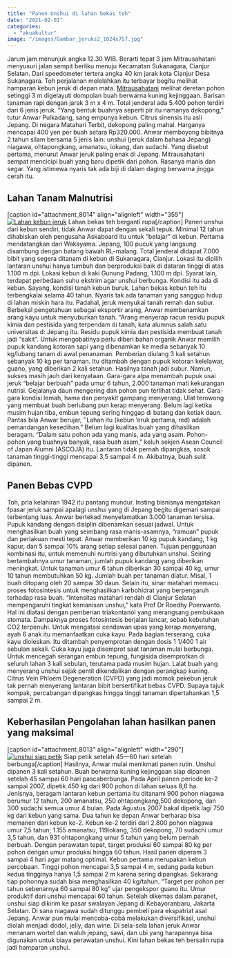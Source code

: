 ```yaml
---
title: "Panen Unshui di lahan bekas teh"
date: "2021-02-01"
categories: 
  - "akuakultur"
image: "/images/Gambar_jeruks2_1024x757.jpg"
---
```


Jarum jam menunjuk angka 12.30 WIB. Berarti tepat 3 jam Mitrausahatani menyusuri jalan sempit berliku menuju Kecamatan Sukanagara, Cianjur Selatan. Dari speedometer tertera angka 40 km jarak kota Cianjur Desa Sukanagara. Toh perjalanan melelahkan itu terbayar begitu melihat hamparan kebun jeruk di depan mata. [Mitrausahatani](http://localhost/mitra) melihat deretan pohon setinggi 3 m digelayuti dompolan buah berwarna kuning kejinggaan. Barisan tanaman rapi dengan jarak 3 m x 4 m. Total jenderal ada 5.400 pohon terdiri dari 6 jenis jeruk. “Yang bentuk buahnya seperti pir itu namanya dekopong,” tutur Anwar Pulkadang, sang empunya kebun. Citrus sinensis itu asli Jepang. Di negara Matahari Terbit, dekopong paling mahal. Harganya mencapai 400 yen per buah setara Rp320.000. Anwar memboyong bibitnya 2 tahun silam bersama 5 jenis lain: unshui (jeruk dalam bahasa Jepang) niagawa, ohtapongkang, amanatsu, iokang, dan sudachi. Yang disebut pertama, menurut Anwar jeruk paling enak di Jepang. Mitrausahatani sempat mencicipi buah yang baru dipetik dari pohon. Rasanya manis dan segar. Yang istimewa nyaris tak ada biji di dalam daging berwarna jingga cerah itu.

## Lahan Tanam Malnutrisi

\[caption id="attachment\_8014" align="alignleft" width="355"\][![Lahan kebun jeruk](/images/Gambar_jeruks1_1024x611.jpg)](http://localhost/mitra/wp-content/uploads/2021/02/Gambar_jeruks1_1024x611.jpg) Lahan bekas teh berganti rupa\[/caption\] Panen unshui dari kebun sendiri, tidak Anwar dapat dengan sekali tepuk. Minimal 12 tahun dihabiskan oleh pengusaha Askaboard itu untuk “belajar” di kebun. Pertama mendatangkan dari Wakayama. Jepang, 100 pucuk yang langsung disambung dengan batang bawah RL-malang. Total jenderal didapat 7.000 bibit yang segera ditanam di kebun di Sukanagara, Cianjur. Lokasi itu dipilih lantaran unshui hanya tumbuh dan berproduksi baik di dataran tinggi di atas 1.100 m dpi. Lokasi kebun di kaki Gunung Padang, 1.100 m dpi. Syarat lain, terdapat perbedaan suhu ekstrim agar unshui berbunga. Kondisi itu ada di kebun. Sayang, kondisi tanah kebun buruk. Lahan bekas kebun teh itu terbengkalai selama 40 tahun. Nyaris tak ada tanaman yang sanggup hidup di lahan miskin hara itu. Padahal, jeruk menyukai tanah remah dan subur. Berbekal pengetahuan sebagai eksportir arang, Anwar membenamkan arang kayu untuk menyuburkan tanah. “Arang menyerap racun residu pupuk kimia dan pestisida yang terpendam di tanah, kata alumnus salah satu universitas d: Jepang itu. Residu pupuk kimia dan pestisida membuat tanah jadi “sakit”. Untuk mengobatinya perlu diberi bahan organik Anwar memilih pupuk kandang kotoran sapi yang dibenamkan ke media sebanyak 10 kg/lubang tanam di awal penanaman. Pemberian diulang 3 kali setahun sebanyak 10 kg per tanaman. Itu ditambah dengan pupuk kotoran kelelawar, guano, yang diberikan 2 kali setahun. Hasilnya tanah jadi subur. Namun, sukses masih jauh dari kenyataan. Gara-gara alpa menambah pupuk usai jeruk “belajar berbuah” pada umur 6 tahun, 2.000 tanaman mati kekurangan nutrisi. Gejalanya daun mengering dan pohon pun terlihat tidak sehat. Gara-gara kondisi lemah, hama dan penyakit gampang menyerang. Ulat terowong yang membuat buah berlubang pun kerap menyerang. Belum lagi ketika musim hujan tiba, embun tepung sering hinggap di batang dan ketiak daun. Pantas bila Anwar berujar, ’’Lahan itu (kebun ’eruk pertama, red) adalah pemandangan kesedihan.” Belum lagi kualitas buah yang dihasilkan beragam. “Dalam satu pohon ada yang manis, ada yang asam. Pohon-pohon yang buahnya banyak, rasa buah asam,” keluh sekjen Asean Council of Japan Alumni (ASCOJA) itu. Lantaran tidak pernah dipangkas, sosok tanaman tinggi-tinggi mencapai 3,5 sampai 4 m. Akibatnya, buah sulit dipanen.

## Panen Bebas CVPD

Toh, pria kelahiran 1942 itu pantang mundur. Insting bisnisnya mengatakan fpasar jeruk sampai apalagi unshui yang di Jepang begitu digemari sampai terbentang luas. Anwar bertekad menyelamatkan 3.000 tanaman tersisa. Pupuk kandang dengan disiplin dibenamkan sesuai jadwal. Untuk menghasilkan buah yang seimbang rasa manis-asamnya, “ramuan” pupuk dan perlakuan mesti tepat. Anwar memberikan 10 kg pupuk kandang, 1 kg kapur, dan 5 sampai 10% arang setiap selesai panen. Tujuan penggunaan kombinasi itu, untuk memenuhi nurtrisi yang dibutuhkan unshui. Seiring bertambahnya umur tanaman, jumlah pupuk kandang yang diberikan meningkat. Untuk tanaman umur 6 tahun diberikan 30 sampai 40 kg, umur 10 tahun membutuhkan 50 kg. Jumlah buah per tanaman diatur. Misal, 1 buah ditopang oleh 20 sampai 30 daun. Selain itu, sinar matahari memacu proses fotosintesis untuk menghasilkan karbohidrat yang berpengaruh terhadap rasa buah. “Intensitas matahari rendah di Cianjur Selatan mempengaruhi tingkat kemanisan unshui,” kata Prof Dr Roedhy Poerwanto. Hal ini diatasi dengan pemberian triakontanol yang merangsang pembukaan stomata. Dampaknya proses fotosintesis berjalan lancar, sebab kebutuhan CO2 terpenuhi. Untuk mengatasi cendawan upas yang kerap menyerang, ayah 6 anak itu memanfaatkan cuka kayu. Pada bagian terserang, cuka kayu dioleskan. Itu ditambah penyemprotan dengan dosis 1 1/400 1 air sebulan sekali. Cuka kayu juga disemprot saat tanaman mulai berbunga. Untuk mencegah serangan embun tepung, fungisida disemprotkan di seluruh lahan 3 kali sebulan, terutama pada musim hujan. Lalat buah yang menyerang unshui sejak pentil dikendalikan dengan perangkap kuning. Citrus Vein Phloem Degeneration (CVPD) yang jadi momok pekebun jeruk tak pernah menyerang lantaran bibit bersertifikat bebas CVPD. Supaya tajuk kompak, percabangan dipangkas hingga tinggi tanaman dipertahankan 1,5 sampai 2 m.

## Keberhasilan Pengolahan lahan hasilkan panen yang maksimal

\[caption id="attachment\_8013" align="alignleft" width="290"\][![unshui siap petik](/images/Gambar_jeruks_1024x667-1.jpg)](http://localhost/mitra/wp-content/uploads/2021/02/Gambar_jeruks_1024x667-1.jpg) Siap petik setelah 45—60 hari setelah berbunga\[/caption\] Hasilnya, Anwar mulai menikmati panen rutin. Unshui dipanen 3 kali setahun. Buah berwarna kuning kejinggaan siap dipanen setelah 45 sampai 60 hari pascaberbunga. Pada April panen periode ke-2 sampai 2007, dipetik 450 kg dari 900 pohon di lahan seluas 8,6 ha. Jenisnya, beragam lantaran kebun pertama itu ditanami 900 pohon niagawa berumur 12 tahun, 200 amanatsu, 250 ohtapongkang,500 dekopong, dan 300 sudachi semua umur 4 bulan. Pada Agustus 2007 bakal dipetik lagi 750 kg dari kebun yang sama. Dua tahun ke depan Anwar berharap bisa memanen dari kebun ke-2. Kebun ke-2 terdiri dari 2.800 pohon niagawa umur 7,5 tahun; 1.155 amanatsu, 119iokang, 350 dekopong, 70 sudachi umur 3,5 tahun, dan 931 ohtapongkang umur 5 tahun yang belum pernah berbuah. Dengan perawatan tepat, target produksi 60 sampai 80 kg per pohon dengan umur produksi hingga 60 tahun. Hasil panen diperam 3 sampai 4 hari agar matang optimal. Kebun pertama merupakan kebun percobaan. Tinggi pohon mencapai 3,5 sampai 4 m, sedang pada kebun kedua tingginya hanya 1,5 sampai 2 m karena sering dipangkas. Sekarang tiap pohonnya sudah bisa menghasilkan 40 kg/tahun. “Target per pohon per tahun sebenarnya 60 sampai 80 kg” ujar pengekspor guano itu. Umur produktif dari unshui mencapai 60 tahun. Setelah dikemas dalam paranet, unshui siap dikirim ke pasar swalayan Jepang di Kebayoranbaru, Jakarta Selatan. Di sana niagawa sudah ditunggu pembeli para ekspatriat asal Jepang. Anwar pun mulai mencoba-coba melakukan diversifikasi, unshui diolah menjadi dodol, jelly, dan wine. Di sela-sela lahan jeruk Anwar menanam wortel dan waluh jepang, sawi, dan ubi yang harapannya bisa digunakan untuk biaya perawatan unshui. Kini lahan bekas teh bersalin rupa jadi hamparan unshui.
